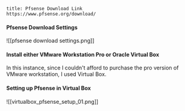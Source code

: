 
```ad-note
title: Pfsense Download Link
https://www.pfsense.org/download/
```

#### Pfsense Download Settings

![[pfsense download settings.png]]

#### Install either VMware Workstation Pro or Oracle Virtual Box

In this instance, since I couldn't afford to purchase the pro version of VMware workstation, I used Virtual Box.

#### Setting up Pfsense in Virtual Box

![[virtualbox_pfsense_setup_01.png]]